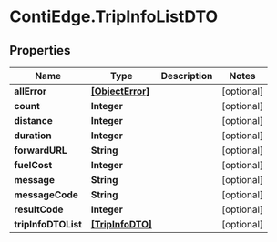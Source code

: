 # ContiEdge.TripInfoListDTO

## Properties
Name | Type | Description | Notes
------------ | ------------- | ------------- | -------------
**allError** | [**[ObjectError]**](ObjectError.md) |  | [optional] 
**count** | **Integer** |  | [optional] 
**distance** | **Integer** |  | [optional] 
**duration** | **Integer** |  | [optional] 
**forwardURL** | **String** |  | [optional] 
**fuelCost** | **Integer** |  | [optional] 
**message** | **String** |  | [optional] 
**messageCode** | **String** |  | [optional] 
**resultCode** | **Integer** |  | [optional] 
**tripInfoDTOList** | [**[TripInfoDTO]**](TripInfoDTO.md) |  | [optional] 


